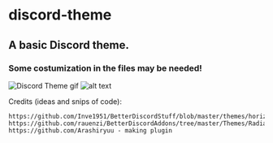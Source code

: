 # discord-theme

## A basic Discord theme.
### Some costumization in the files may be needed!

![Discord Theme gif](http://i.imgur.com/gJ2Xbm2.gif)
![alt text](http://i.imgur.com/902WnJM.png)


Credits (ideas and snips of code):

```
https://github.com/Inve1951/BetterDiscordStuff/blob/master/themes/horizontalServerlist.theme.css
https://github.com/rauenzi/BetterDiscordAddons/tree/master/Themes/RadialStatus
https://github.com/Arashiryuu - making plugin
```
